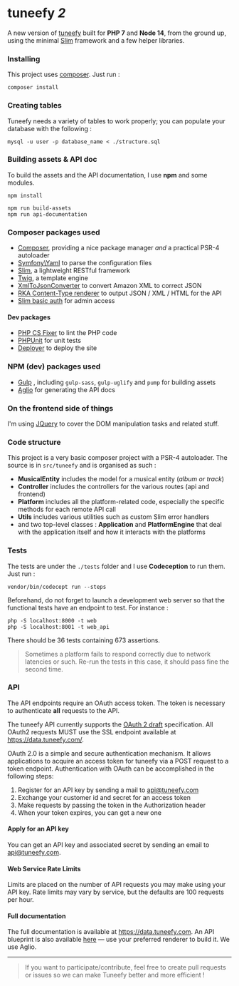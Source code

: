 # tuneefy _2_

A new version of [tuneefy](http://tuneefy.com) built for **PHP 7** and **Node 14**, from the ground up, using the minimal [Slim](https://www.slimframework.com/) framework and a few helper libraries.

### Installing

This project uses [composer](https://getcomposer.org/). Just run :

    composer install

### Creating tables

Tuneefy needs a variety of tables to work properly; you can populate your database with the following :

    mysql -u user -p database_name < ./structure.sql

### Building assets & API doc

To build the assets and the API documentation, I use **npm** and some modules.

    npm install

    npm run build-assets
    npm run api-documentation

### Composer packages used

  - [Composer](https://getcomposer.org/), providing a nice package manager *and* a practical PSR-4 autoloader
  - [Symfony\Yaml](http://symfony.com/doc/current/components/yaml/introduction.html) to parse the configuration files
  - [Slim](http://www.slimframework.com/), a lightweight RESTful framework
  - [Twig](http://twig.sensiolabs.org/), a template engine
  - [XmlToJsonConverter](https://github.com/markwilson/xml-to-json) to convert Amazon XML to correct JSON
  - [RKA Content-Type renderer](https://github.com/akrabat/rka-content-type-renderer) to output JSON / XML / HTML for the API
  - [Slim basic auth](https://github.com/tuupola/slim-basic-auth) for admin access

#### Dev packages

  - [PHP CS Fixer](https://github.com/FriendsOfPHP/PHP-CS-Fixer) to lint the PHP code
  - [PHPUnit](https://phpunit.de/) for unit tests
  - [Deployer](https://deployer.org) to deploy the site

### NPM (dev) packages used

  - [Gulp](http://gulpjs.com/) , including `gulp-sass`, `gulp-uglify` and `pump` for building assets
  - [Aglio](https://github.com/danielgtaylor/aglio) for generating the API docs

### On the frontend side of things

I'm using [JQuery](http://jquery.com) to cover the DOM manipulation tasks and related stuff.

### Code structure

This project is a very basic composer project with a PSR-4 autoloader.
The source is in `src/tuneefy` and is organised as such :

  * **MusicalEntity** includes the model for a musical entity (_album or track_)
  * **Controller** includes the controllers for the various routes (api and frontend)
  * **Platform** includes all the platform-related code, especially the specific methods for each remote API call
  * **Utils** includes various utilities such as custom Slim error handlers
  * and two top-level classes : **Application** and **PlatformEngine** that deal with the application itself and how it interacts with the platforms

### Tests

The tests are under the `./tests` folder and I use **Codeception** to run them.
Just run :

    vendor/bin/codecept run --steps

Beforehand, do not forget to launch a development web server so that the functional tests have an endpoint to test. For instance :

    php -S localhost:8000 -t web
    php -S localhost:8001 -t web_api

There should be 36 tests containing 673 assertions.

> Sometimes a platform fails to respond correctly due to network latencies or such. Re-run the tests in this case, it should pass fine the second time.

### API

The API endpoints require an OAuth access token. The token is necessary to authenticate **all** requests to the API.

The tuneefy API currently supports the [OAuth 2 draft](https://oauth.net/2/) specification. All OAuth2 requests MUST use the SSL endpoint available at https://data.tuneefy.com/.

OAuth 2.0 is a simple and secure authentication mechanism. It allows applications to acquire an access token for tuneefy via a POST request to a token endpoint. Authentication with OAuth can be accomplished in the following steps:

  1. Register for an API key by sending a mail to api@tuneefy.com
  2. Exchange your customer id and secret for an access token
  3. Make requests by passing the token in the Authorization header
  4. When your token expires, you can get a new one 

#### Apply for an API key

You can get an API key and associated secret by sending an email to api@tuneefy.com.

#### Web Service Rate Limits

Limits are placed on the number of API requests you may make using your API key. Rate limits may vary by service, but the defaults are 100 requests per hour.

#### Full documentation

The full documentation is available at https://data.tuneefy.com. An API blueprint is also available [here](https://github.com/tchapi/tuneefy2/blob/master/app/templates/api/main.apib) — use your preferred renderer to build it. We use Aglio.


- - -

> If you want to participate/contribute, feel free to create pull requests or issues so we can make Tuneefy better and more efficient !

